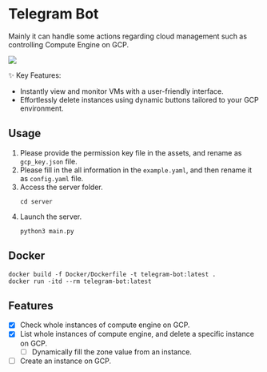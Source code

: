 # Telegram Bot 

Mainly it can handle some actions regarding cloud management such as controlling Compute Engine on GCP.

![](./assets/demo.gif)

✨ Key Features:

- Instantly view and monitor VMs with a user-friendly interface.
- Effortlessly delete instances using dynamic buttons tailored to your GCP environment.

## Usage 

1. Please provide the permission key file in the assets, and rename as `gcp_key.json` file.
2. Please fill in the all information in the `example.yaml`, and then rename it as `config.yaml` file.
3. Access the server folder.
    ```
    cd server
    ```
4. Launch the server.
    ```
    python3 main.py
    ```

## Docker

```
docker build -f Docker/Dockerfile -t telegram-bot:latest .
docker run -itd --rm telegram-bot:latest
```

## Features

- [x] Check whole instances of compute engine on GCP.
- [x] List whole instances of compute engine, and delete a specific instance on GCP.
    - [ ] Dynamically fill the zone value from an instance. 
- [ ] Create an instance on GCP.